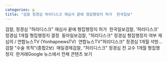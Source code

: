 ```yaml
---
categories: g
title: "검찰 정경심 허리디스크 재심사 끝에 형집행정지 허가  한국일보"
---
```

검찰, 정경심 "허리디스크" 재심사 끝에 형집행정지 허가&nbsp;&nbsp;한국일보검찰, ‘허리디스크’ 정경심 1개월 형집행정지 결정&nbsp;&nbsp;동아일보검찰, "허리디스크" 정경심 형집행정지 여부 재심의 / 연합뉴스TV (YonhapnewsTV)&nbsp;&nbsp;연합뉴스TV"허리디스크" 정경심 1개월 석방…검찰 "수술 목적"(종합2보)&nbsp;&nbsp;매일경제검찰, "허리디스크" 정경심 전 교수 1개월 형집행정지&nbsp;&nbsp;한겨레Google 뉴스에서 전체 콘텐츠 보기